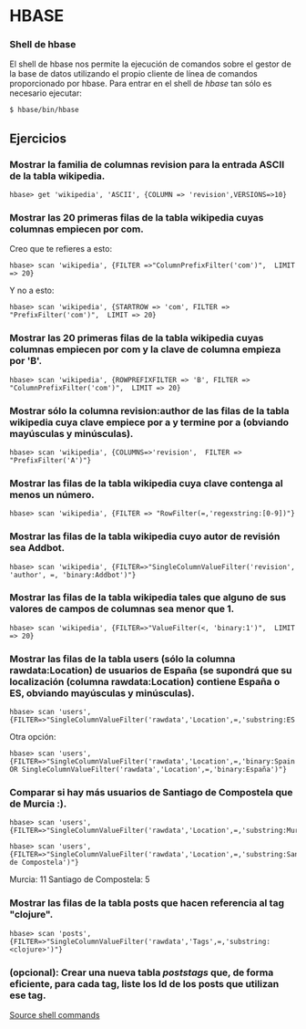 # HBASE


### Shell de hbase

El shell de hbase nos permite la ejecución de comandos sobre el gestor de la base de datos utilizando el propio cliente de línea
de comandos proporcionado por hbase. Para entrar en el shell de _hbase_ tan sólo es necesario ejecutar:

```bash
$ hbase/bin/hbase
```

## Ejercicios


### Mostrar la familia de columnas revision para la entrada ASCII de la tabla wikipedia.
```hbase
hbase> get 'wikipedia', 'ASCII', {COLUMN => 'revision',VERSIONS=>10}
```

### Mostrar las 20 primeras filas de la tabla wikipedia cuyas columnas empiecen por com.

Creo que te refieres a esto:

```hbase
hbase> scan 'wikipedia', {FILTER =>"ColumnPrefixFilter('com')",  LIMIT => 20}
```

Y no a esto:

```hbase
hbase> scan 'wikipedia', {STARTROW => 'com', FILTER => "PrefixFilter('com')",  LIMIT => 20}
```
 
### Mostrar las 20 primeras filas de la tabla wikipedia cuyas columnas empiecen por com y la clave de columna empieza por 'B'.

```hbase
hbase> scan 'wikipedia', {ROWPREFIXFILTER => 'B', FILTER => "ColumnPrefixFilter('com')",  LIMIT => 20}
```
 
### Mostrar sólo la columna revision:author de las filas de la tabla wikipedia cuya clave empiece por a y termine por a (obviando mayúsculas y minúsculas).
```hbase
hbase> scan 'wikipedia', {COLUMNS=>'revision',  FILTER => "PrefixFilter('A')"}
```
 
### Mostrar las filas de la tabla wikipedia cuya clave contenga al menos un número.
```hbase
hbase> scan 'wikipedia', {FILTER => "RowFilter(=,'regexstring:[0-9])"}
```
 
### Mostrar las filas de la tabla wikipedia cuyo autor de revisión sea Addbot.
```hbase
hbase> scan 'wikipedia', {FILTER=>"SingleColumnValueFilter('revision', 'author', =, 'binary:Addbot')"}
```
 
### Mostrar las filas de la tabla wikipedia tales que alguno de sus valores de campos de columnas sea menor que 1.
```hbase
hbase> scan 'wikipedia', {FILTER=>"ValueFilter(<, 'binary:1')",  LIMIT => 20}
```
 
### Mostrar las filas de la tabla users (sólo la columna rawdata:Location) de usuarios de España (se supondrá que su localización (columna rawdata:Location) contiene España o ES, obviando mayúsculas y minúsculas).
```hbase
hbase> scan 'users', {FILTER=>"SingleColumnValueFilter('rawdata','Location',=,'substring:ES')"}
```

Otra opción:

```hbase
hbase> scan 'users', {FILTER=>"SingleColumnValueFilter('rawdata','Location',=,'binary:Spain') OR SingleColumnValueFilter('rawdata','Location',=,'binary:España')"}
```
 
### Comparar si hay más usuarios de Santiago de Compostela que de Murcia :).
```hbase
hbase> scan 'users', {FILTER=>"SingleColumnValueFilter('rawdata','Location',=,'substring:Murcia')"}
```

```hbase
hbase> scan 'users', {FILTER=>"SingleColumnValueFilter('rawdata','Location',=,'substring:Santiago de Compostela')"}
```

Murcia: 11
Santiago de Compostela: 5
 
### Mostrar las filas de la tabla posts que hacen referencia al tag "clojure".

```hbase
hbase> scan 'posts', {FILTER=>"SingleColumnValueFilter('rawdata','Tags',=,'substring:<clojure>')"}
```
 
### (opcional): Crear una nueva tabla _poststags_ que, de forma eficiente, para cada tag, liste los Id de los posts que utilizan ese tag.


[Source shell commands](https://learnhbase.wordpress.com/2013/03/02/hbase-shell-commands/)
